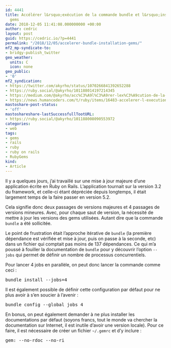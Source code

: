 ```yaml
---
id: 4441
title: Accélérer l&rsquo;exécution de la commande bundle et l&rsquo;installation des
  gems
date: 2018-12-05 11:41:08.000000000 +00:00
author: cedric
layout: post
guid: https://cedric.io/?p=4441
permalink: "/2018/12/05/accelerer-bundle-installation-gems/"
mf2_mp-syndicate-to:
- bridgy-publish_twitter
geo_weather:
  units: C
  icon: none
geo_public:
- '0'
mf2_syndication:
- https://twitter.com/akyrho/status/1070266841392652288
- https://ruby.social/@akyrho/101188014197214345
- https://medium.com/@akyrho/acc%C3%A9l%C3%A9rer-lex%C3%A9cution-de-la-commande-bundle-et-l-installation-des-gems-f42661e464a3
- https://news.humancoders.com/t/ruby/items/16483-accelerer-l-execution-de-la-commande-bundle-et-l-i
mastoshare-post-status:
- 'off'
mastoshareshare-lastSuccessfullTootURL:
- https://ruby.social/@akyrho/101188008090553972
categories:
- web
tags:
- gems
- rails
- ruby
- ruby on rails
- RubyGems
kind:
- Article
---
```

Il y a quelques jours, j&rsquo;ai travaillé sur une mise à jour majeure d&rsquo;une application écrite en Ruby on Rails. L&rsquo;application tournait sur la version 3.2 du framework, et celle-ci étant dépréciée depuis longtemps, il était largement temps de la faire passer en version 5.2.

Cela signifie donc deux passages de versions majeures et 4 passages de versions mineures. Avec, pour chaque saut de version, la nécessité de mettre à jour les versions des gems utilisées. Autant dire que la commande `bundle` a été sollicitée.

Le point de frustration était l&rsquo;approche itérative de `bundle` (la première dépendance est vérifiée et mise à jour, puis on passe à la seconde, etc) dans un fichier qui comptait pas moins de 137 dépendances. Ce qui m&rsquo;a poussé à fouiller la documentation de `bundle` pour y découvrir l&rsquo;option `--jobs` qui permet de définir un nombre de processus concurrentiels.

Pour lancer 4 jobs en parallèle, on peut donc lancer la commande comme ceci : 

<pre>bundle install --jobs=4</pre>

Il est également possible de définir cette configuration par défaut pour ne plus avoir à s&rsquo;en soucier à l&rsquo;avenir : 

<pre>bundle config --global jobs 4</pre>

En bonus, on peut également demander à ne plus installer les documentations par défaut (soyons francs, tout le monde va chercher la documentation sur Internet, il est inutile d&rsquo;avoir une version locale). Pour ce faire, il est nécessaire de créer un fichier `~/.gemrc` et d&rsquo;y inclure :

<pre>gem: --no-rdoc --no-ri</pre>